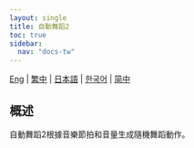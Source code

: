 ```yaml
---
layout: single
title: 自動舞蹈2
toc: true
sidebar:
  nav: "docs-tw"
---
```

[Eng](/dancexr/features/autodance2) | [繁中](/tw/dancexr/features/autodance2) | [日本語](/jp/dancexr/features/autodance2) | [한국어](/kr/dancexr/features/autodance2) | [简中](/zh/dancexr/features/autodance2)


## 概述
自動舞蹈2根據音樂節拍和音量生成隨機舞蹈動作。